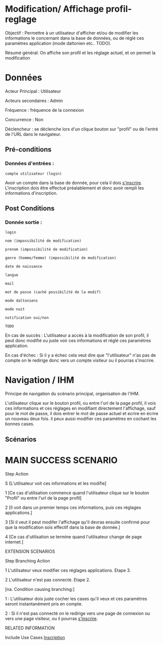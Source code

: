 # Modification/ Affichage profil-reglage

Objectif :  Permettre à un utilisateur d'afficher et/ou de modifier les informations le concernant dans la base de données, ou de réglé ces paramètres application (mode daltonien etc.. TODO).

Résumé général: On affiche son profil et les réglage actuel, et on permet la modification

# Données


Acteur Principal : Utilisateur

Acteurs secondaires : Admin

Fréquence   : fréquence de la connexion

Concurrence : Non

Déclencheur : se déclenche lors d'un clique bouton sur "profil" ou de l'entré de l'URL dans le navigateur.


## Pré-conditions

### Données d'entrées :

    compte utilisateur (login)

Avoir un compte dans la base de donnée, pour cela il dois [s'inscrire](/inscription.md).
L'inscription dois être effectué préalablement et donc avoir rempli les informations d'inscription.


## Post Conditions

### Donnée sortie :

    login

	nom (impossibilité de modification)

	prenom (impossibilité de modification)

	genre (homme/femme) (impossibilité de modification)

	date de naissance

	langue

	mail

	mot de passe (caché possibilité de la modif)

	mode daltoniens

	mode nuit

	notification oui/non

	TODO


En cas de succès : L'utilisateur a accès à la modification de son profil, il peut donc modifié ou juste voir ces informations et réglé ces paramètres application.

En cas d'échec : Si il y a échec cela veut dire que "l'utilisateur" n'as pas de compte on le redirige donc vers un compte visiteur ou il pourras s'inscrire.


# Navigation / IHM 

Principe de navigation du scénario principal, organisation de l'IHM.

L'utilisateur clique sur le bouton profil, ou entre l'url de la page profil, il vois ces informations et ces réglages en modifiant directement l'affichage, sauf pour le mot de passe, il dois entrer le mot de passe actuel et ecrire en écrire un nouveau deux fois. il peux aussi modifier ces paramètres en cochant les bonnes cases.

## Scénarios

# MAIN SUCCESS SCENARIO

Step	Action

S	[L'utilisateur voit ces informations et les modifie]

1	[Ce cas d'utilisation commence quand l'utilisateur clique sur le bouton "Profil" ou entre l'url de la page profil]

2	[Il voit dans un premier temps ces informations, puis ces réglages applications.]

3	[Si il veut il peut modifer l'affichage qu'il devras ensuite confirmé pour que la modification sois effectif dans la base de donnée.]

4	[Ce cas d'utilisation se termine quand l'utilisateur change de page internet.]


EXTENSION SCENARIOS

Step	Branching Action

1	L'utilisateur veux modifier ces réglages applications. Etape 3.

2   L'utilisateur n'est pas connecté. Etape 2.

[na.  Condition causing branching:] 

1 : L'utilisateur dois juste cocher les cases qu'il veux et ces paramètres seront instantanément pris en compte.

2 : Si il n'est pas connecté on le redirige vers une page de connexion ou vers une page visiteur, ou il pourras [s'inscrire](/inscription.md).
	


RELATED INFORMATION

Include Use Cases	[Inscription](/inscription.md)


